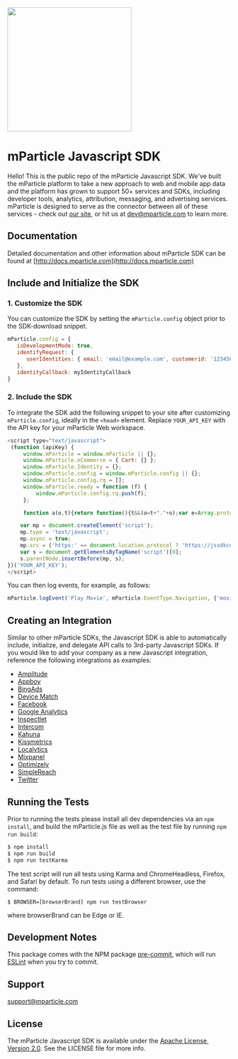 <img src="https://www.mparticle.com/wp-content/themes/mparticle/images/logo.svg" width="280">

# mParticle Javascript SDK

Hello! This is the public repo of the mParticle Javascript SDK. We've built the mParticle platform to take a new approach to web and mobile app data and the platform has grown to support 50+ services and SDKs, including developer tools, analytics, attribution, messaging, and advertising services. mParticle is designed to serve as the connector between all of these services - check out [our site](http://mparticle.com), or hit us at dev@mparticle.com to learn more.

## Documentation
Detailed documentation and other information about mParticle SDK can be found at [http://docs.mparticle.com](http://docs.mparticle.com)

## Include and Initialize the SDK

### 1. Customize the SDK

You can customize the SDK by setting the `mParticle.config` object prior to the SDK-download snippet.

```javascript
mParticle.config = {
   isDevelopmentMode: true,
   identifyRequest: {
      userIdentities: { email: 'email@example.com', customerid: '123456' }
   },
   identityCallback: myIdentityCallback
}
```

### 2. Include the SDK

To integrate the SDK add the following snippet to your site after customizing `mParticle.config`, ideally in the `<head>` element. Replace `YOUR_API_KEY` with the API key for your mParticle Web workspace.

```javascript
<script type="text/javascript">
 (function (apiKey) {
     window.mParticle = window.mParticle || {};
     window.mParticle.eCommerce = { Cart: {} };
     window.mParticle.Identity = {};
     window.mParticle.config = window.mParticle.config || {};
     window.mParticle.config.rq = [];
     window.mParticle.ready = function (f) {
         window.mParticle.config.rq.push(f);
     };

     function a(o,t){return function(){t&&(o=t+"."+o);var e=Array.prototype.slice.call(arguments);e.unshift(o),window.mParticle.config.rq.push(e)}}var x=["endSession","logError","logEvent","logForm","logLink","logPageView","setSessionAttribute","setAppName","setAppVersion","setOptOut","setPosition","startNewSession","startTrackingLocation","stopTrackingLocation"],y=["setCurrencyCode","logCheckout"],z=["login","logout","modify"];x.forEach(function(o){window.mParticle[o]=a(o)}),y.forEach(function(o){window.mParticle.eCommerce[o]=a(o,"eCommerce")}),z.forEach(function(o){window.mParticle.Identity[o]=a(o,"Identity")});

    var mp = document.createElement('script');
    mp.type = 'text/javascript';
    mp.async = true;
    mp.src = ('https:' == document.location.protocol ? 'https://jssdkcdns' : 'http://jssdkcdn') + '.mparticle.com/js/v2/' + apiKey + '/mparticle.js';
    var s = document.getElementsByTagName('script')[0];
    s.parentNode.insertBefore(mp, s);
})('YOUR_API_KEY');
</script>
```

You can then log events, for example, as follows:

```javascript
mParticle.logEvent('Play Movie', mParticle.EventType.Navigation, {'movie_length':'127 minutes','rating':'PG'});
```

## Creating an Integration

Similar to other mParticle SDKs, the Javascript SDK is able to automatically include, initialize, and delegate API calls to 3rd-party Javascript SDKs. If you would like to add your company as a new Javascript integration, reference the following integrations as examples:

- [Amplitude](https://github.com/mparticle-integrations/mparticle-javascript-integration-amplitude)
- [Appboy](https://github.com/mparticle-integrations/mparticle-javascript-integration-appboy)
- [BingAds](https://github.com/mparticle-integrations/mparticle-javascript-integration-bingads)
- [Device Match](https://github.com/mparticle-integrations/mparticle-javascript-integration-device-match)
- [Facebook](https://github.com/mparticle-integrations/mparticle-javascript-integration-facebook)
- [Google Analytics](https://github.com/mparticle-integrations/mparticle-javascript-integration-google-analytics)
- [Inspectlet](https://github.com/mparticle-integrations/mparticle-javascript-integration-inspectlet)
- [Intercom](https://github.com/mparticle-integrations/mparticle-javascript-integration-intercom)
- [Kahuna](https://github.com/mparticle-integrations/mparticle-javascript-integration-kahuna)
- [Kissmetrics](https://github.com/mparticle-integrations/mparticle-javascript-integration-kissmetrics)
- [Localytics](https://github.com/mparticle-integrations/mparticle-javascript-integration-localytics)
- [Mixpanel](https://github.com/mparticle-integrations/mparticle-javascript-integration-mixpanel)
- [Optimizely](https://github.com/mparticle-integrations/mparticle-javascript-integration-optimizely)
- [SimpleReach](https://github.com/mparticle-integrations/mparticle-javascript-integration-simplereach)
- [Twitter](https://github.com/mparticle-integrations/mparticle-javascript-integration-twitter)

## Running the Tests

Prior to running the tests please install all dev dependencies via an `npm install`, and build the mParticle.js file as well as the test file by running `npm run build`:

```bash
$ npm install
$ npm run build
$ npm run testKarma
```

The test script will run all tests using Karma and ChromeHeadless, Firefox, and Safari by default. To run tests using a different browser, use the command:

```
$ BROWSER=[browserBrand] npm run testBrowser
```
where browserBrand can be Edge or IE.

## Development Notes
This package comes with the NPM package [pre-commit](https://www.npmjs.com/package/pre-commit), which will run [ESLint](http://eslint.org/) when you try to commit.

## Support

<support@mparticle.com>

## License

The mParticle Javascript SDK is available under the [Apache License, Version 2.0](http://www.apache.org/licenses/LICENSE-2.0). See the LICENSE file for more info.
